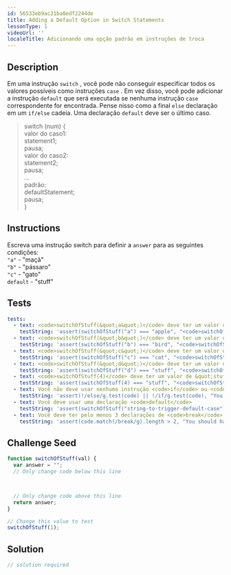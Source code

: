 ```yaml
---
id: 56533eb9ac21ba0edf2244de
title: Adding a Default Option in Switch Statements
lessonType: 1
videoUrl: ''
localeTitle: Adicionando uma opção padrão em instruções de troca
---
```


## Description
<section id="description"> Em uma instrução <code>switch</code> , você pode não conseguir especificar todos os valores possíveis como instruções <code>case</code> . Em vez disso, você pode adicionar a instrução <code>default</code> que será executada se nenhuma instrução <code>case</code> correspondente for encontrada. Pense nisso como a final <code>else</code> declaração em um <code>if/else</code> cadeia. Uma declaração <code>default</code> deve ser o último caso. <blockquote> switch (num) { <br> valor do caso1: <br> statement1; <br> pausa; <br> valor do caso2: <br> statement2; <br> pausa; <br> ... <br> padrão: <br> defaultStatement; <br> pausa; <br> } </blockquote></section>

## Instructions
<section id="instructions"> Escreva uma instrução switch para definir a <code>answer</code> para as seguintes condições: <br> <code>&quot;a&quot;</code> - &quot;maçã&quot; <br> <code>&quot;b&quot;</code> - &quot;pássaro&quot; <br> <code>&quot;c&quot;</code> - &quot;gato&quot; <br> <code>default</code> - &quot;stuff&quot; </section>

## Tests
<section id='tests'>

```yml
tests:
  - text: <code>switchOfStuff(&quot;a&quot;)</code> deve ter um valor de &quot;apple&quot;
    testString: 'assert(switchOfStuff("a") === "apple", "<code>switchOfStuff("a")</code> should have a value of "apple"");'
  - text: <code>switchOfStuff(&quot;b&quot;)</code> deve ter um valor de &quot;bird&quot;
    testString: 'assert(switchOfStuff("b") === "bird", "<code>switchOfStuff("b")</code> should have a value of "bird"");'
  - text: <code>switchOfStuff(&quot;c&quot;)</code> deve ter um valor de &quot;cat&quot;
    testString: 'assert(switchOfStuff("c") === "cat", "<code>switchOfStuff("c")</code> should have a value of "cat"");'
  - text: <code>switchOfStuff(&quot;d&quot;)</code> deve ter um valor de &quot;stuff&quot;
    testString: 'assert(switchOfStuff("d") === "stuff", "<code>switchOfStuff("d")</code> should have a value of "stuff"");'
  - text: <code>switchOfStuff(4)</code> deve ter um valor de &quot;stuff&quot;
    testString: 'assert(switchOfStuff(4) === "stuff", "<code>switchOfStuff(4)</code> should have a value of "stuff"");'
  - text: Você não deve usar nenhuma instrução <code>if</code> ou <code>else</code>
    testString: 'assert(!/else/g.test(code) || !/if/g.test(code), "You should not use any <code>if</code> or <code>else</code> statements");'
  - text: Você deve usar uma declaração <code>default</code>
    testString: 'assert(switchOfStuff("string-to-trigger-default-case") === "stuff", "You should use a <code>default</code> statement");'
  - text: Você deve ter pelo menos 3 declarações de <code>break</code>
    testString: 'assert(code.match(/break/g).length > 2, "You should have at least 3 <code>break</code> statements");'

```

</section>

## Challenge Seed
<section id='challengeSeed'>

<div id='js-seed'>

```js
function switchOfStuff(val) {
  var answer = "";
  // Only change code below this line



  // Only change code above this line
  return answer;
}

// Change this value to test
switchOfStuff(1);

```

</div>



</section>

## Solution
<section id='solution'>

```js
// solution required
```
</section>

